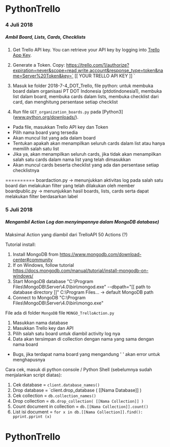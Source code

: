 # PythonTrello

### 4 Juli 2018
##### Ambil Board, Lists, Cards, Checklists

1. Get Trello API key. You can retrieve your API key by logging into [Trello App 
Key](https://trello.com/app-key/).
2. Generate a Token. Copy: 
https://trello.com/1/authorize?expiration=never&scope=read,write,account&response_type=token&name=Server%20Token&key=` 
[[ YOUR TRELLO API KEY ]]
`
3. Masuk ke folder 2018-7-4_DOT_Trello, file python: untuk membuka board dalam organisasi PT DOT Indonesia 
(ptdotindonesia1), membuka list dalam board, membuka cards dalam lists, membuka checklist dari card, dan 
menghitung persentase setiap checklist

4. Run file `GET_organization_boards.py` pada [Python3] (www.python.org/downloads/).
- Pada file, masukkan Trello API key dan Token
- Pilih nama board yang tersedia
- Akan muncul list yang ada dalam board
- Tentukan apakah akan menampilkan seluruh cards dalam list atau hanya memilih salah satu list
- Jika ya, akan menampilkan seluruh cards, jika tidak akan menampilkan salah satu cards dalam nama list yang 
telah dimasukkan
- Akan muncul cards beserta checklist yang ada dan persentase setiap checklistnya 

==========
boardaction.py -> menunjukkan aktivitas log pada salah satu board dan melakukan filter yang telah dilakukan oleh 
member
boardpublic.py -> menunjukkan hasil boards, lists, cards serta dapat melakukan filter berdasarkan label

### 5 Juli 2018
##### Mengambil Action Log dan menyimpannya dalam MongoDB database)

Maksimal Action yang diambil dari TrelloAPI 50 Actions (?)

Tutorial install:
1. Install MongoDB from https://www.mongodb.com/download-center#community
2. If on Windows, follow tutorial 
https://docs.mongodb.com/manual/tutorial/install-mongodb-on-windows/
3. Start MongoDB database
"C:\Program Files\MongoDB\Server\4.0\bin\mongod.exe" --dbpath="[[ path to database 
directory ]]"
C:\Program Files\... -> default MongoDB path
3. Connect to MongoDB
"C:\Program Files\MongoDB\Server\4.0\bin\mongo.exe"

File ada di folder `MongoDB` file `MONGO_TrelloAction.py`

1. Masukkan nama database
2. Masukkan Trello key dan API
3. Pilih salah satu board untuk diambil activity log nya
4. Data akan tersimpan di collection dengan nama yang sama dengan nama board

* Bugs, jika terdapat nama board yang mengandung ' ' akan error untuk menghapusnya

Cara cek, masuk di python console / Python Shell (sebelumnya sudah menjalankan script 
diatas):
1. Cek database = `client.database_names()`
2. Drop database = `client.drop_database ( [[Nama Database]] )
3. Cek collection = `db.collection_names()`
4. Drop collection = `db.drop_collection( [[Nama Collection]] )`
5. Count document in collection = `db.[[Nama Collection]].count()`
6. List isi document = `for x in db.[[Nama Collection]].find(): pprint.pprint (x)`

# PythonTrello
